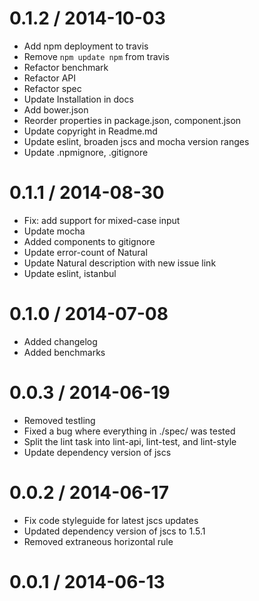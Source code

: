 
0.1.2 / 2014-10-03
==================

 * Add npm deployment to travis
 * Remove `npm update npm` from travis
 * Refactor benchmark
 * Refactor API
 * Refactor spec
 * Update Installation in docs
 * Add bower.json
 * Reorder properties in package.json, component.json
 * Update copyright in Readme.md
 * Update eslint, broaden jscs and mocha version ranges
 * Update .npmignore, .gitignore

0.1.1 / 2014-08-30
==================

 * Fix: add support for mixed-case input
 * Update mocha
 * Added components to gitignore
 * Update error-count of Natural
 * Update Natural description with new issue link
 * Update eslint, istanbul

0.1.0 / 2014-07-08
==================

 * Added changelog
 * Added benchmarks

0.0.3 / 2014-06-19
==================

 * Removed testling
 * Fixed a bug where everything in ./spec/ was tested
 * Split the lint task into lint-api, lint-test, and lint-style
 * Update dependency version of jscs

0.0.2 / 2014-06-17
==================

 * Fix code styleguide for latest jscs updates
 * Updated dependency version of jscs to 1.5.1
 * Removed extraneous horizontal rule

0.0.1 / 2014-06-13
==================

